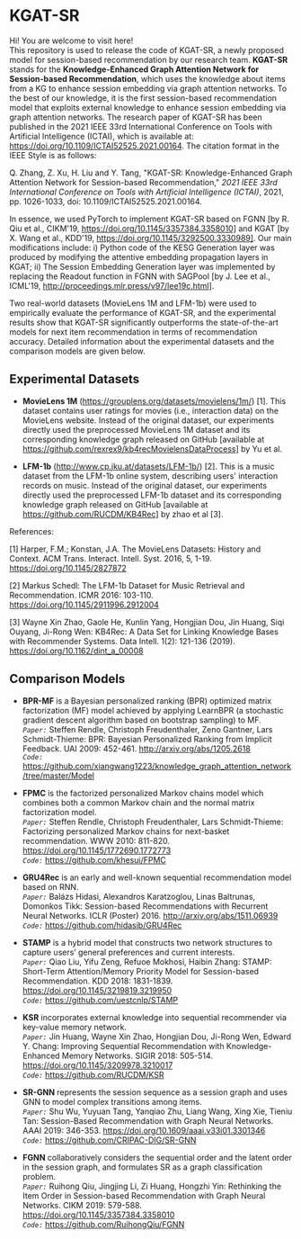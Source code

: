 KGAT-SR
======
Hi! You are welcome to visit here!<br>
This repository is used to release the code of KGAT-SR, a newly proposed model for session-based recommendation by our research team. **KGAT-SR** stands for the **Knowledge-Enhanced Graph Attention Network for Session-based Recommendation**, which uses the knowledge about items from a KG to enhance session embedding via graph attention networks. To the best of our knowledge, it is the first session-based recommendation model that exploits external knowledge to enhance session embedding via graph attention networks. The research paper of KGAT-SR has been published in the 2021 IEEE 33rd International Conference on Tools with Artificial Intelligence (ICTAI), which is available at: https://doi.org/10.1109/ICTAI52525.2021.00164. The citation format in the IEEE Style is as follows:

Q. Zhang, Z. Xu, H. Liu and Y. Tang, "KGAT-SR: Knowledge-Enhanced Graph Attention Network for Session-based Recommendation," *2021 IEEE 33rd International Conference on Tools with Artificial Intelligence (ICTAI)*, 2021, pp. 1026-1033, doi: 10.1109/ICTAI52525.2021.00164.

In essence, we used PyTorch to implement KGAT-SR based on FGNN [by R. Qiu et al., CIKM'19, https://doi.org/10.1145/3357384.3358010] and KGAT [by X. Wang  et al., KDD'19, https://doi.org/10.1145/3292500.3330989]. Our main modifications include: i) Python code of the KESG Generation layer was produced by modifying the attentive embedding propagation layers in KGAT; ii) The Session Embedding Generation layer was implemented by replacing the Readout function in FGNN with SAGPool [by J. Lee et al., ICML'19, http://proceedings.mlr.press/v97/lee19c.html].

Two real-world datasets (MovieLens 1M and LFM-1b) were used to empirically evaluate the performance of KGAT-SR, and the experimental results show that KGAT-SR significantly outperforms the state-of-the-art models for next item recommendation in terms of recommendation accuracy. Detailed information about the experimental datasets and the comparison models are given below.

Experimental Datasets
--
* **MovieLens 1M** (https://grouplens.org/datasets/movielens/1m/) [1]. This dataset contains user ratings for movies (i.e., interaction data) on the MovieLens website. Instead of the original dataset, our experiments directly used the preprocessed MovieLens 1M dataset and its corresponding knowledge graph released on GitHub [available at https://github.com/rexrex9/kb4recMovielensDataProcess] by Yu et al.

* **LFM-1b** (http://www.cp.jku.at/datasets/LFM-1b/) [2]. This is a music dataset from the LFM-1b online system, describing users' interaction records on music. Instead of the original dataset, our experiments directly used the preprocessed LFM-1b dataset and its corresponding knowledge graph released on GitHub [available at https://github.com/RUCDM/KB4Rec] by zhao et al [3].

References:

[1] Harper, F.M.; Konstan, J.A. The MovieLens Datasets: History and Context. ACM Trans. Interact. Intell. Syst. 2016, 5, 1-19. https://doi.org/10.1145/2827872

[2] Markus Schedl: The LFM-1b Dataset for Music Retrieval and Recommendation. ICMR 2016: 103-110. https://doi.org/10.1145/2911996.2912004

[3] Wayne Xin Zhao, Gaole He, Kunlin Yang, Hongjian Dou, Jin Huang, Siqi Ouyang, Ji-Rong Wen: KB4Rec: A Data Set for Linking Knowledge Bases with Recommender Systems. Data Intell. 1(2): 121-136 (2019). https://doi.org/10.1162/dint_a_00008

Comparison Models
--
* **BPR-MF** is a Bayesian personalized ranking (BPR) optimized matrix factorization (MF) model achieved by applying LearnBPR (a stochastic gradient descent algorithm based on bootstrap sampling) to MF.<br>
*`Paper:`* Steffen Rendle, Christoph Freudenthaler, Zeno Gantner, Lars Schmidt-Thieme: BPR: Bayesian Personalized Ranking from Implicit Feedback. UAI 2009: 452-461. http://arxiv.org/abs/1205.2618<br>
*`Code:`* https://github.com/xiangwang1223/knowledge_graph_attention_network/tree/master/Model

* **FPMC** is the factorized personalized Markov chains model which combines both a common Markov chain and the normal matrix factorization model.<br>
*`Paper:`* Steffen Rendle, Christoph Freudenthaler, Lars Schmidt-Thieme: Factorizing personalized Markov chains for next-basket recommendation. WWW 2010: 811-820. https://doi.org/10.1145/1772690.1772773<br>
*`Code:`* https://github.com/khesui/FPMC

* **GRU4Rec** is an early and well-known sequential recommendation model based on RNN.<br>
*`Paper:`* Balázs Hidasi, Alexandros Karatzoglou, Linas Baltrunas, Domonkos Tikk: Session-based Recommendations with Recurrent Neural Networks. ICLR (Poster) 2016. http://arxiv.org/abs/1511.06939<br>
*`Code:`* https://github.com/hidasib/GRU4Rec

* **STAMP** is a hybrid model that constructs two network structures to capture users’ general preferences and current interests.<br>
*`Paper:`* Qiao Liu, Yifu Zeng, Refuoe Mokhosi, Haibin Zhang: STAMP: Short-Term Attention/Memory Priority Model for Session-based Recommendation. KDD 2018: 1831-1839. https://doi.org/10.1145/3219819.3219950<br>
*`Code:`* https://github.com/uestcnlp/STAMP

* **KSR** incorporates external knowledge into sequential recommender via key-value memory network.<br>
*`Paper:`* Jin Huang, Wayne Xin Zhao, Hongjian Dou, Ji-Rong Wen, Edward Y. Chang: Improving Sequential Recommendation with Knowledge-Enhanced Memory Networks. SIGIR 2018: 505-514. https://doi.org/10.1145/3209978.3210017<br>
*`Code:`* https://github.com/RUCDM/KSR

* **SR-GNN** represents the session sequence as a session graph and uses GNN to model complex transitions among items.<br>
*`Paper:`* Shu Wu, Yuyuan Tang, Yanqiao Zhu, Liang Wang, Xing Xie, Tieniu Tan: Session-Based Recommendation with Graph Neural Networks. AAAI 2019: 346-353. https://doi.org/10.1609/aaai.v33i01.3301346<br>
*`Code:`* https://github.com/CRIPAC-DIG/SR-GNN

* **FGNN** collaboratively considers the sequential order and the latent order in the session graph, and formulates SR as a graph classification problem.<br>
*`Paper:`* Ruihong Qiu, Jingjing Li, Zi Huang, Hongzhi Yin: Rethinking the Item Order in Session-based Recommendation with Graph Neural Networks. CIKM 2019: 579-588. https://doi.org/10.1145/3357384.3358010<br>
*`Code:`* https://github.com/RuihongQiu/FGNN
